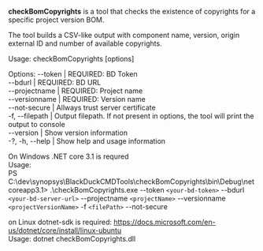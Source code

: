 **checkBomCopyrights** is a tool that checks the existence of copyrights for a specific project version BOM.  


The tool builds a CSV-like output with component name, version, origin external ID and number of available copyrights. 

Usage: checkBomCopyrights [options]

Options:
--token | REQUIRED: BD Token  
--bdurl | REQUIRED: BD URL  
--projectname | REQUIRED: Project name  
--versionname | REQUIRED: Version name  
--not-secure | Allways trust server certificate  
-f, --filepath | Output filepath. If not present in options, the tool will print the output to console  
--version | Show version information  
-?, -h, --help | Show help and usage information

On Windows .NET core 3.1 is requred  
Usage:  
PS C:\dev\synopsys\BlackDuckCMDTools\checkBomCopyrights\bin\Debug\netcoreapp3.1> .\checkBomCopyrights.exe --token `<your-bd-token>` --bdurl `<your-bd-server-url>`  --projectname `<projectName>` --versionname `<projectVersionName>` -f `<filePath>` --not-secure  

on Linux dotnet-sdk is required: https://docs.microsoft.com/en-us/dotnet/core/install/linux-ubuntu  
Usage: dotnet checkBomCopyrights.dll

